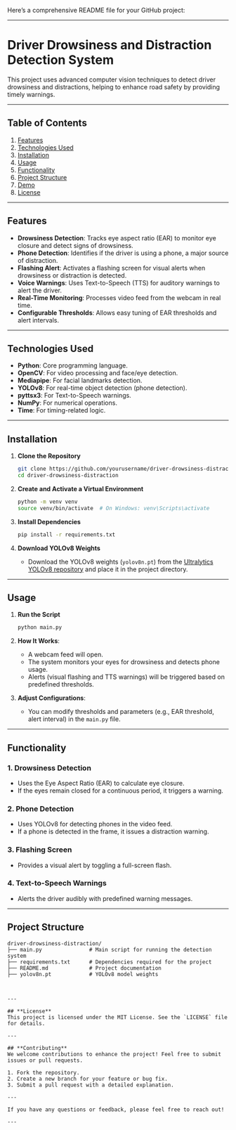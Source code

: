 Here’s a comprehensive README file for your GitHub project:

---

# **Driver Drowsiness and Distraction Detection System**

This project uses advanced computer vision techniques to detect driver drowsiness and distractions, helping to enhance road safety by providing timely warnings.

---

## **Table of Contents**
1. [Features](#features)
2. [Technologies Used](#technologies-used)
3. [Installation](#installation)
4. [Usage](#usage)
5. [Functionality](#functionality)
6. [Project Structure](#project-structure)
7. [Demo](#demo)
8. [License](#license)

---

## **Features**
- **Drowsiness Detection**: Tracks eye aspect ratio (EAR) to monitor eye closure and detect signs of drowsiness.
- **Phone Detection**: Identifies if the driver is using a phone, a major source of distraction.
- **Flashing Alert**: Activates a flashing screen for visual alerts when drowsiness or distraction is detected.
- **Voice Warnings**: Uses Text-to-Speech (TTS) for auditory warnings to alert the driver.
- **Real-Time Monitoring**: Processes video feed from the webcam in real time.
- **Configurable Thresholds**: Allows easy tuning of EAR thresholds and alert intervals.

---

## **Technologies Used**
- **Python**: Core programming language.
- **OpenCV**: For video processing and face/eye detection.
- **Mediapipe**: For facial landmarks detection.
- **YOLOv8**: For real-time object detection (phone detection).
- **pyttsx3**: For Text-to-Speech warnings.
- **NumPy**: For numerical operations.
- **Time**: For timing-related logic.

---

## **Installation**

1. **Clone the Repository**
   ```bash
   git clone https://github.com/yourusername/driver-drowsiness-distraction.git
   cd driver-drowsiness-distraction
   ```

2. **Create and Activate a Virtual Environment**
   ```bash
   python -m venv venv
   source venv/bin/activate  # On Windows: venv\Scripts\activate
   ```

3. **Install Dependencies**
   ```bash
   pip install -r requirements.txt
   ```

4. **Download YOLOv8 Weights**
   - Download the YOLOv8 weights (`yolov8n.pt`) from the [Ultralytics YOLOv8 repository](https://github.com/ultralytics/ultralytics) and place it in the project directory.

---

## **Usage**

1. **Run the Script**
   ```bash
   python main.py
   ```

2. **How It Works**:
   - A webcam feed will open.
   - The system monitors your eyes for drowsiness and detects phone usage.
   - Alerts (visual flashing and TTS warnings) will be triggered based on predefined thresholds.

3. **Adjust Configurations**:
   - You can modify thresholds and parameters (e.g., EAR threshold, alert interval) in the `main.py` file.

---

## **Functionality**

### 1. **Drowsiness Detection**
   - Uses the Eye Aspect Ratio (EAR) to calculate eye closure.
   - If the eyes remain closed for a continuous period, it triggers a warning.

### 2. **Phone Detection**
   - Uses YOLOv8 for detecting phones in the video feed.
   - If a phone is detected in the frame, it issues a distraction warning.

### 3. **Flashing Screen**
   - Provides a visual alert by toggling a full-screen flash.

### 4. **Text-to-Speech Warnings**
   - Alerts the driver audibly with predefined warning messages.

---

## **Project Structure**

```plaintext
driver-drowsiness-distraction/
├── main.py               # Main script for running the detection system
├── requirements.txt      # Dependencies required for the project
├── README.md             # Project documentation
├── yolov8n.pt            # YOLOv8 model weights



---

## **License**
This project is licensed under the MIT License. See the `LICENSE` file for details.

---

## **Contributing**
We welcome contributions to enhance the project! Feel free to submit issues or pull requests.

1. Fork the repository.
2. Create a new branch for your feature or bug fix.
3. Submit a pull request with a detailed explanation.

---

If you have any questions or feedback, please feel free to reach out!

--- 
